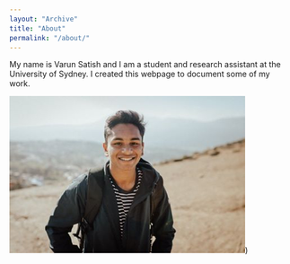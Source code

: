 ```yaml
---
layout: "Archive"
title: "About"
permalink: "/about/"
---
```


My name is Varun Satish and I am a student and research assistant at the University of Sydney. I created this webpage to document some of my work. 

![me](/assets/bio.jpg))


